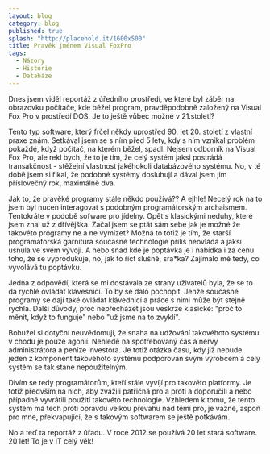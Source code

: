 ```yaml
---
layout: blog
category: blog
published: true
splash: "http://placehold.it/1600x500"
title: Pravěk jménem Visual FoxPro
tags:
  - Názory
  - Historie
  - Databáze
---
```


Dnes jsem viděl reportáž z úředního prostředí, ve které byl záběr na obrazovku počítače, kde běžel program, pravděpodobně založený na Visual Fox Pro v prostředí DOS.
Je to ještě vůbec možné v 21.století?

Tento typ software, který frčel někdy uprostřed 90. let 20. století z vlastní praxe znám.
Setkával jsem se s ním před 5 lety, kdy s ním vznikal problém pokaždé, když počítač, na kterém běžel, spadl.
Nejsem odborník na Visual Fox Pro, ale rekl bych, že to je tím, že celý systém jaksi postrádá transakčnost - stěžejní vlastnost jakéhokoli databázového systému.
No, v té době jsem si řikal, že podobné systémy dosluhují a dával jsem jim příslovečný rok, maximálně dva.

Jak to, že pravěké programy stále někdo používá??
A ejhle! Necelý rok na to jsem byl nucen interagovat s podobným programátorským archaismem.
Tentokráte v podobě sofware pro jídelny. Opět s klasickými neduhy, které jsem znal už z dřívějška.
Začal jsem se ptát sám sebe jak je možné že takovéto programy ne a ne vymizet?
Možná to totiž je tím, že starší programátorská garnitura současné technologie příliš neovládá a jaksi usnula ve svém vývoji.
A nebo snad kde je poptávka je i nabídka i za cenu toho, že se vyprodukuje, no, jak to říct slušně, sra*ka?
Zajímalo mě tedy, co vyvolává tu poptávku.

Jedna z odpovědí, která se mi dostávala ze strany uživatelů byla, že se to dá rychlé ovládat klávesnicí.
To by se dalo pochopit. Jenže současné programy se dají také ovládat klávednicí a práce s nimi může být stejně rychlá.
Dalši důvody, proč nepřecházet jsou veskrze klasické: "proč to měnit, když to funguje" nebo "už jsme na to zvyklí".

Bohužel si dotyční neuvědomují, že snaha na udžování takovéhoto systému v chodu je pouze agonií.
Nehledě na spotřebovaný čas a nervy administrátora a peníze investora.
Je totiž otázka času, kdy již nebude jeden z komponent takovéhoto systému podporován svým výrobcem a celý systém se tak stane nepoužitelným.

Divím se tedy programátorům, kteří stále vyvíjí pro takovéto platformy.
Je totiž předvším na nich, aby zvážili patřičná pro a proti a doporučili a nebo případně vyvrátili použití takovéto technologie.
Vzhledem k tomu, že tento systém má tech proti opravdu velkou převahu nad těmi pro, je vážně, aspoň pro mne, překvapující, že s takovým softwarem se ještě potkávám.

No a teď ta reportáž z úřadu. V roce 2012 se používá 20 let stará software. 20 let! To je v IT celý věk!
